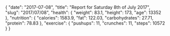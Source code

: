 {
    "date": "2017-07-08",
    "title": "Report for Saturday 8th of July 2017",
    "slug": "2017\/07\/08",
    "health": {
        "weight": 83.1,
        "height": 173,
        "age": 13352
    },
    "nutrition": {
        "calories": 1583.9,
        "fat": 122.03,
        "carbohydrates": 27.71,
        "protein": 78.83
    },
    "exercise": {
        "pushups": 11,
        "crunches": 11,
        "steps": 10572
    }
}
